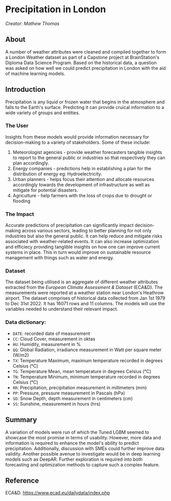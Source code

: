 # Precipitation in London

_Creator: Mathew Thomas_

## About

A number of weather attributes were cleaned and compiled together to form a London Weather dataset as part of a Capstone project at BrainStation's Diploma Data Science Program. Based on the historical data, a question was asked on how well we could predict precipitation in London with the aid of machine learning models.  

## Introduction

Precipitation is any liquid or frozen water that begins in the atmosphere and falls to the Earth's surface. Predicting it can provide cruical information to a wide variety of groups and entities. 
    
### The User

Insights from these models would provide information necessary for decision-making to a variety of stakeholders. Some of these include:

1. Meteorologist agencies - provide weather forecasters tangible insights to report to the general public or industries so that respectively they can plan accordingly.
2. Energy companies - predictions help in establishing a plan for the distribution of energy eg: Hydroelectricity.
3. Urban planners - helps focus their attention and allocate resources accordingly towards the development of infrastructure as well as mitigate for potential disasters. 
4. Agriculture - help farmers with the loss of crops due to drought or flooding 

### The Impact

Accurate predictions of precipitation can significantly impact decision-making across various sectors, leading to better planning for not only industries but also the general public. It can help reduce and mitigate risks associated with weather-related events. It can also increase optimization and efficiecy providing tanglible insights on how one can improve current systems in place. This in turn would improve on sustainable resource management with things such as water and energy.

### Dataset

The dataset being utilised is an aggregate of different weather attributes extracted from the _European Climate Assessment & Dataset_ (ECA&D). The measurements were reported at a weather station near London's Heathrow airport. 
The dataset comprises of historical data collected from Jan 1st 1979 to Dec 31st 2022. It has 16071 rows and 11 columns. The models will use the variables needed to understand their relevant impact. 

### Data dictionary:
- `DATE`: recorded date of measurement
- `CC`: Cloud Cover, measurement in oktas 
- `HU`: Humidity, measurement in %
- `QQ`: Global Radiation, irradiance measurement in Watt per square meter (W/m2)
- `TX`: Temperature Maximum, maximum temperature recorded in degrees Celsius (°C)
- `TG`: Temperature Mean, mean temperature in degrees Celsius (°C)
- `TN`: Temperature Minimum, minimum temperature recorded in degrees Celsius (°C)
- `RR`: Precipitation, precipitation measurement in millimeters (mm)
- `PP`: Pressure, pressure measurement in Pascals (hPa)
- `SD`: Snow Depth, depth measurement in centimeters (cm)
- `SS`: Sunshine, measurement in hours (hrs)

## Summary

A variation of models were run of which the Tuned LGBM seemed to showcase the most promise in terms of usability. However, more data and information is required to enhance the model's ability to predict precipitation. Additionally, discussion with SMEs could further improve data validity. Another possible avenue to investigate would be in deep learning models such as DeepAR. Further exploration is required into both forecasting and optimization methods to capture such a complex feature. 


## Reference

ECA&D. 
https://www.ecad.eu/dailydata/index.php



